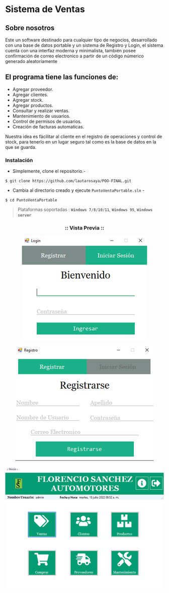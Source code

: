 # Sistema de Ventas

<h2>Sobre nosotros</h2>
<p>Este un software destinado para cualquier tipo de negocios, desarrollado con una base de datos portable y un sistema de Registro y Login, el sistema cuenta con una interfaz moderna y minimalista, también posee confirmación de correo electronico a partir de un código númerico generado aleatoriamente</p>

<h2>El programa tiene las funciones de:</h2>
 <ul>
        <li>Agregar proveedor.</li>
         <li>Agregar clientes.</li>
         <li>Agregar stock.</li>
         <li>Agregar productos.</li>
         <li>Consultar y realizar ventas.</li>
         <li>Mantenimiento de usuarios.</li>
        <li>Control de permisos de usuarios.</li>
         <li>Creación de facturas automaticas.</li>
 </ul>      
        
        
Nuestra idea es fácilitar al cliente en el registro de operaciones y control de stock, para tenerlo en un lugar seguro tal como es la base de datos en la que se guarda.


### Instalación 

- Simplemente, clone el repositorio.-
```
$ git clone https://github.com/lautarosaya/POO-FINAL.git
```

- Cambia al directorio creado y ejecute `PuntoVentaPortable.sln` -
```
$ cd PuntoVentaPortable
```

> Plataformas soportadas : **`Windows 7/8/10/11`**,  **`Windows 95`**,  **`Windows server`**

<h3 align="center">
:: Vista Previa ::
</h3>
<p align="center">
<img src="https://github.com/lautarosaya/POO-FINAL/blob/master/banner/1.png"/>
</p>
<p align="center">
<img src="https://github.com/lautarosaya/POO-FINAL/blob/master/banner/2.png"/>
</p>
<p align="center">
<img src="https://github.com/lautarosaya/POO-FINAL/blob/master/banner/3.pgn.png"/>
</p>
